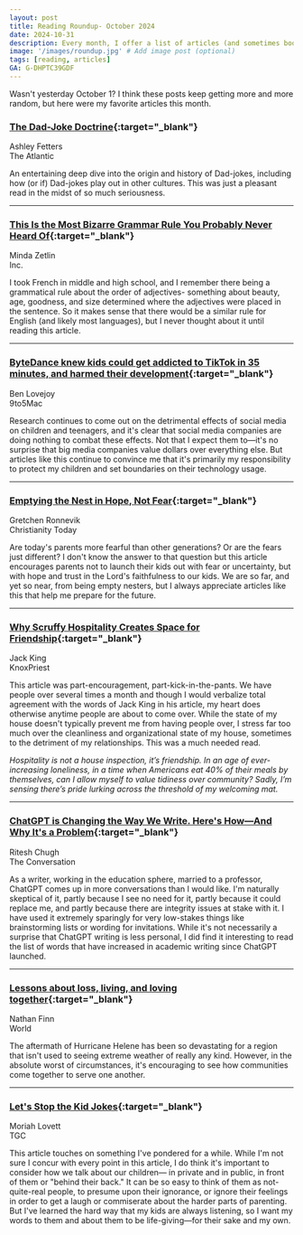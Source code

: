 ```yaml
---
layout: post
title: Reading Roundup- October 2024
date: 2024-10-31
description: Every month, I offer a list of articles (and sometimes books) that I believe are worthwhile reads.
image: '/images/roundup.jpg' # Add image post (optional)
tags: [reading, articles]
GA: G-DHPTC39GDF
---
```


Wasn't yesterday October 1? I think these posts keep getting more and more random, but here were my favorite articles this month.

### [The Dad-Joke Doctrine](https://getpocket.com/explore/item/the-dad-joke-doctrine?utm_source=pocket-newtab-en-us&__readwiseLocation=){:target="_blank"}
Ashley Fetters
<br>The Atlantic

An entertaining deep dive into the origin and history of Dad-jokes, including how (or if) Dad-jokes play out in other cultures. This was just a pleasant read in the midst of so much seriousness.

---

### [This Is the Most Bizarre Grammar Rule You Probably Never Heard Of](https://getpocket.com/explore/item/this-is-the-most-bizarre-grammar-rule-you-probably-never-heard-of?utm_source=pocket-newtab-en-us&__readwiseLocation=){:target="_blank"}
Minda Zetlin
<br>Inc.

I took French in middle and high school, and I remember there being a grammatical rule about the order of adjectives- something about beauty, age, goodness, and size determined where the adjectives were placed in the sentence. So it makes sense that there would be a similar rule for English (and likely most languages), but I never thought about it until reading this article. 

---

### [ByteDance knew kids could get addicted to TikTok in 35 minutes, and harmed their development](https://getpocket.com/explore/item/this-is-the-most-bizarre-grammar-rule-you-probably-never-heard-of?utm_source=pocket-newtab-en-us&__readwiseLocation=){:target="_blank"}
Ben Lovejoy
<br>9to5Mac

Research continues to come out on the detrimental effects of social media on children and teenagers, and it's clear that social media companies are doing nothing to combat these effects. Not that I expect them to—it's no surprise that big media companies value dollars over everything else. But articles like this continue to convince me that it's primarily my responsibility to protect my children and set boundaries on their technology usage.

---

### [Emptying the Nest in Hope, Not Fear](https://www.christianitytoday.com/2024/09/emptying-the-nest-in-hope-not-fear-parenting-deconstruction/?__readwiseLocation=){:target="_blank"}
Gretchen Ronnevik
<br>Christianity Today

Are today's parents more fearful than other generations? Or are the fears just different? I don't know the answer to that question but this article encourages parents not to launch their kids out with fear or uncertainty, but with hope and trust in the Lord's faithfulness to our kids. We are so far, and yet so near, from being empty nesters, but I always appreciate articles like this that help me prepare for the future.

---

### [Why Scruffy Hospitality Creates Space for Friendship](https://www.christianitytoday.com/2024/09/emptying-the-nest-in-hope-not-fear-parenting-deconstruction/?__readwiseLocation=){:target="_blank"}
Jack King
<br>KnoxPriest

This article was part-encouragement, part-kick-in-the-pants. We have people over several times a month and though I would verbalize total agreement with the words of Jack King in his article, my heart does otherwise anytime people are about to come over. While the state of my house doesn't typically prevent me from having people over, I stress far too much over the cleanliness and organizational state of my house, sometimes to the detriment of my relationships. This was a much needed read. 

*Hospitality is not a house inspection, it’s friendship. In an age of ever-increasing loneliness, in a time when Americans eat 40% of their meals by themselves, can I allow myself to value tidiness over community? Sadly, I’m sensing there’s pride lurking across the threshold of my welcoming mat.*

---

### [ChatGPT is Changing the Way We Write. Here's How—And Why It's a Problem](https://getpocket.com/explore/item/chatgpt-is-changing-the-way-we-write-here-s-how-and-why-it-s-a-problem?utm_source=pocket-newtab-en-us&__readwiseLocation=){:target="_blank"}
Ritesh Chugh
<br>The Conversation

As a writer, working in the education sphere, married to a professor, ChatGPT comes up in more conversations than I would like. I'm naturally skeptical of it, partly because I see no need for it, partly because it could replace me, and partly because there are integrity issues at stake with it. I have used it extremely sparingly for very low-stakes things like brainstorming lists or wording for invitations. While it's not necessarily a surprise that ChatGPT writing is less personal, I did find it interesting to read the list of words that have increased in academic writing since ChatGPT launched.

---

### [Lessons about loss, living, and loving together](https://getpocket.com/explore/item/chatgpt-is-changing-the-way-we-write-here-s-how-and-why-it-s-a-problem?utm_source=pocket-newtab-en-us&__readwiseLocation=){:target="_blank"}
Nathan Finn
<br>World

The aftermath of Hurricane Helene has been so devastating for a region that isn't used to seeing extreme weather of really any kind. However, in the absolute worst of circumstances, it's encouraging to see how communities come together to serve one another. 

---

### [Let's Stop the Kid Jokes](https://getpocket.com/explore/item/chatgpt-is-changing-the-way-we-write-here-s-how-and-why-it-s-a-problem?utm_source=pocket-newtab-en-us&__readwiseLocation=){:target="_blank"}
Moriah Lovett
<br>TGC

This article touches on something I've pondered for a while. While I'm not sure I concur with every point in this article, I do think it's important to consider how we talk about our children— in private and in public, in front of them or "behind their back." It can be so easy to think of them as not-quite-real people, to presume upon their ignorance, or ignore their feelings in order to get a laugh or commiserate about the harder parts of parenting. But I've learned the hard way that my kids are always listening, so I want my words to them and about them to be life-giving—for their sake and my own.

